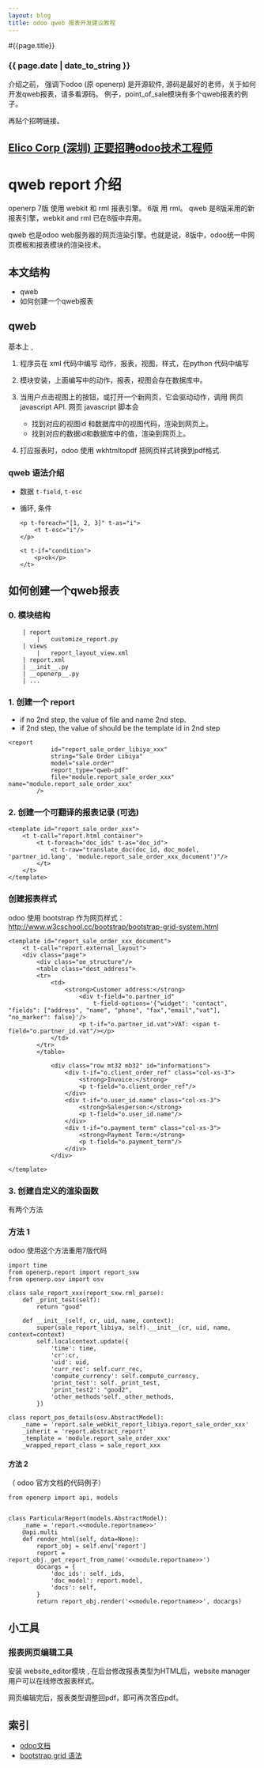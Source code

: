 ```yaml
---
layout: blog
title: odoo qweb 报表开发建议教程
---
```


#{{page.title}}

### {{ page.date | date_to_string }}

介绍之前， 强调下odoo (原 openerp) 是开源软件, 源码是最好的老师，关于如何开发qweb报表，请多看源码。
例子，point_of_sale模块有多个qweb报表的例子。

再贴个招聘链接。
## [Elico Corp (深圳) 正要招聘odoo技术工程师][job_link]
[job_link]: http://simple-is-better.com/jobs/866 "Eilco Shenzhen hire odoo developers"

# qweb report 介绍
openerp 7版 使用 webkit 和 rml 报表引擎。 6版 用 rml。
qweb 是8版采用的新报表引擎，webkit and rml 已在8版中弃用。

qweb 也是odoo web服务器的网页渲染引擎。也就是说，8版中，odoo统一中网页模板和报表模块的渲染技术。

## 本文结构
* qweb
* 如何创建一个qweb报表

## qweb
基本上 , 

1. 程序员在 xml 代码中编写 动作，报表，视图，样式，在python 代码中编写
2. 模块安装，上面编写中的动作，报表，视图会存在数据库中。
3. 当用户点击视图上的按钮，或打开一个新网页，它会驱动动作，调用 网页 javascript API. 网页 javascript 脚本会 
    * 找到对应的视图id 和数据库中的视图代码，渲染到网页上。
    * 找到对应的数据id和数据库中的值，渲染到网页上。

4. 打应报表时，odoo 使用 wkhtmltopdf 把网页样式转换到pdf格式.

### qweb 语法介绍
* 数据
	`t-field`, `t-esc`
 
* 循环, 条件

	```
	<p t-foreach="[1, 2, 3]" t-as="i">
    	<t t-esc="i"/>
	</p>
	```
	```
	<t t-if="condition">
        <p>ok</p>
    </t>
	```

## 如何创建一个qweb报表
### 0. 模块结构
```
	| report
		|	customize_report.py
	| views
		|	report_layout_view.xml
	| report.xml
	| __init__.py
	| __openerp__.py
	| ...
```
### 1. 创建一个 report

* if no 2nd step, the value of file and name  2nd step.
* if 2nd step, the value of  should be the template id in 2nd step

```
<report 
            id="report_sale_order_libiya_xxx"
            string="Sale Order Libiya"
            model="sale.order" 
            report_type="qweb-pdf"
            file="module.report_sale_order_xxx" 
name="module.report_sale_order_xxx" 
        />
```
### 2. 创建一个可翻译的报表记录 (可选)
```
<template id="report_sale_order_xxx">
    <t t-call="report.html_container">
        <t t-foreach="doc_ids" t-as="doc_id">
            <t t-raw="translate_doc(doc_id, doc_model, 'partner_id.lang', 'module.report_sale_order_xxx_document')"/>
        </t>
    </t>
</template>
```

### 创建报表样式

odoo 使用 bootstrap 作为网页样式：
http://www.w3cschool.cc/bootstrap/bootstrap-grid-system.html


```
<template id="report_sale_order_xxx_document">
    <t t-call="report.external_layout">
    <div class="page">
        <div class="oe_structure"/>
        <table class="dest_address">
        <tr>
            <td>
                <strong>Customer address:</strong>
                    <div t-field="o.partner_id" 
                        t-field-options='{"widget": "contact", "fields": ["address", "name", "phone", "fax","email","vat"], "no_marker": false}'/>
                    <p t-if="o.partner_id.vat">VAT: <span t-field="o.partner_id.vat"/></p>
            </td>
        </tr>
        </table>

            <div class="row mt32 mb32" id="informations">
                <div t-if="o.client_order_ref" class="col-xs-3">
                    <strong>Invoice:</strong>
                    <p t-field="o.client_order_ref"/>
                </div>
                <div t-if="o.user_id.name" class="col-xs-3">
                    <strong>Salesperson:</strong>
                    <p t-field="o.user_id.name"/>
                </div>
                <div t-if="o.payment_term" class="col-xs-3">
                    <strong>Payment Term:</strong>
                    <p t-field="o.payment_term"/>
                </div>
            </div>

</template>

```

### 3. 创建自定义的渲染函数
有两个方法
### 方法 1 
odoo 使用这个方法重用7版代码

```
import time
from openerp.report import report_sxw
from openerp.osv import osv

class sale_report_xxx(report_sxw.rml_parse):
    def _print_test(self):
        return "good"

    def __init__(self, cr, uid, name, context):
        super(sale_report_libiya, self).__init__(cr, uid, name, context=context)
        self.localcontext.update({
            'time': time,
            'cr':cr,
            'uid': uid,
            'curr_rec': self.curr_rec,
            'compute_currency': self.compute_currency,
            'print_test': self._print_test,
            'print_test2': "good2",
            'other_methods'self._other_methods,
        })

class report_pos_details(osv.AbstractModel):
    _name = 'report.sale_webkit_report_libiya.report_sale_order_xxx'
    _inherit = 'report.abstract_report'
    _template = 'module.report_sale_order_xxx'
    _wrapped_report_class = sale_report_xxx
```

#### 方法 2
（  odoo 官方文档的代码例子）

```
from openerp import api, models


class ParticularReport(models.AbstractModel):
    _name = 'report.<<module.reportname>>'
    @api.multi
    def render_html(self, data=None):
        report_obj = self.env['report']
        report = report_obj._get_report_from_name('<<module.reportname>>')
        docargs = {
            'doc_ids': self._ids,
            'doc_model': report.model,
            'docs': self,
        }
        return report_obj.render('<<module.reportname>>', docargs)
```

## 小工具
### 报表网页编辑工具
安装 website_editor模块 , 在后台修改报表类型为HTML后，website manager 用户可以在线修改报表样式。

网页编辑完后，报表类型调整回pdf，即可再次答应pdf。

## 索引
* [odoo文档](https://www.odoo.com/documentation/8.0/reference/qweb.html)
* [bootstrap grid 语法](http://www.w3cschool.cc/bootstrap/bootstrap-grid-system.html)

